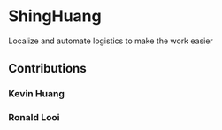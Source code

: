 # ShingHuang
Localize and automate logistics to make the work easier

## Contributions

### Kevin Huang

### Ronald Looi
